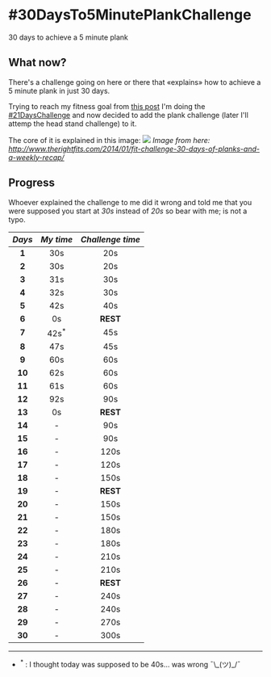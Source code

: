 # #30DaysTo5MinutePlankChallenge
30 days to achieve a 5 minute plank

## What now?
There's a challenge going on here or there that «explains» how to achieve a 5 minute plank in just 30 days.

Trying to reach my fitness goal from [this post][resolutions] I'm doing the [#21DaysChallenge][21days] and now decided to add the plank challenge (later I'll attemp the head stand challenge) to it.

The core of it is explained in this image:
![](http://www.therightfits.com/wp-content/uploads/2014/01/challenge.jpg4.png)
_Image from here: http://www.therightfits.com/2014/01/fit-challenge-30-days-of-planks-and-a-weekly-recap/_

## Progress
Whoever explained the challenge to me did it wrong and told me that you were supposed you start at *30s* instead of *20s* so bear with me; is not a typo.

| *Days* | *My time* | *Challenge time* |
|:------:|:---------:|:----------------:|
|  __1__ | 30s | 20s |
|  __2__ | 30s | 20s |
|  __3__ | 31s | 30s |
|  __4__ | 32s | 30s |
|  __5__ | 42s | 40s |
|  __6__ | 0s | __REST__ |
|  __7__ | 42s<sup>*</sup> | 45s |
|  __8__ | 47s | 45s |
|  __9__ | 60s | 60s |
| __10__ | 62s | 60s |
| __11__ | 61s | 60s |
| __12__ | 92s | 90s |
| __13__ | 0s | __REST__ |
| __14__ | - | 90s |
| __15__ | - | 90s |
| __16__ | - | 120s |
| __17__ | - | 120s |
| __18__ | - | 150s |
| __19__ | - | __REST__ |
| __20__ | - | 150s |
| __21__ | - | 150s |
| __22__ | - | 180s |
| __23__ | - | 180s |
| __24__ | - | 210s |
| __25__ | - | 210s |
| __26__ | - | __REST__ |
| __27__ | - | 240s |
| __28__ | - | 240s |
| __29__ | - | 270s |
| __30__ | - | 300s |

---
* <sup>*</sup> : I thought today was supposed to be 40s… was wrong ¯\\\_(ツ)\_/¯

[resolutions]:http://estebantorr.es/blog/2014/12/31/new-year-resolutions/
[21days]:http://estebantorr.es/blog/2015/07/30/21DaysChallenge/
